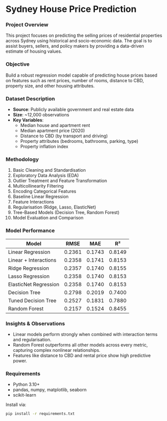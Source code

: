 # Sydney House Price Prediction

### Project Overview  
This project focuses on predicting the selling prices of residential properties across Sydney using historical and socio-economic data. The goal is to assist buyers, sellers, and policy makers by providing a data-driven estimate of housing values.

### Objective  
Build a robust regression model capable of predicting house prices based on features such as rent prices, number of rooms, distance to CBD, property size, and other housing attributes.

### Dataset Description  
- **Source**: Publicly available government and real estate data  
- **Size**: ~12,000 observations  
- **Key Variables**:  
  - Median house and apartment rent  
  - Median apartment price (2020)  
  - Distance to CBD (by transport and driving)  
  - Property attributes (bedrooms, bathrooms, parking, type)  
  - Property inflation index

### Methodology  
1. Basic Cleaning and Standardisation  
2. Exploratory Data Analysis (EDA)  
3. Outlier Treatment and Feature Transformation  
4. Multicollinearity Filtering  
5. Encoding Categorical Features  
6. Baseline Linear Regression  
7. Feature Interactions  
8. Regularisation (Ridge, Lasso, ElasticNet)  
9. Tree-Based Models (Decision Tree, Random Forest)  
10. Model Evaluation and Comparison

### Model Performance  
| Model                        | RMSE   | MAE    | R²     |
|-----------------------------|--------|--------|--------|
| Linear Regression           | 0.2361 | 0.1743 | 0.8149 |
| Linear + Interactions       | 0.2358 | 0.1741 | 0.8153 |
| Ridge Regression            | 0.2357 | 0.1740 | 0.8155 |
| Lasso Regression            | 0.2358 | 0.1740 | 0.8153 |
| ElasticNet Regression       | 0.2358 | 0.1740 | 0.8153 |
| Decision Tree               | 0.2798 | 0.2019 | 0.7400 |
| Tuned Decision Tree         | 0.2527 | 0.1831 | 0.7880 |
| Random Forest               | 0.2157 | 0.1524 | 0.8455 |

### Insights & Observations  
- Linear models perform strongly when combined with interaction terms and regularisation.  
- Random Forest outperforms all other models across every metric, capturing complex nonlinear relationships.  
- Features like distance to CBD and rental price show high predictive power.

### Requirements  
- Python 3.10+  
- pandas, numpy, matplotlib, seaborn  
- scikit-learn  

Install via:
```bash
pip install -r requirements.txt
